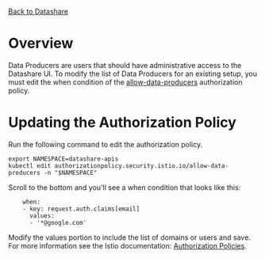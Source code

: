 [Back to Datashare](./README.md)

# Overview
Data Producers are users that should have administrative access to the Datashare UI. To modify the list of Data Producers for an existing setup, you must edit the when condition of the [allow-data-producers](./api/v1alpha/istio-manifests/1.4/authz/allow-data-producers-policy.yaml) authorization policy.

# Updating the Authorization Policy
Run the following command to edit the authorization policy.

```
export NAMESPACE=datashare-apis
kubectl edit authorizationpolicy.security.istio.io/allow-data-producers -n "$NAMESPACE"
```

Scroll to the bottom and you'll see a when condition that looks like this:

```
    when:
    - key: request.auth.claims[email]
      values:
      - '*@google.com'
```

Modify the values portion to include the list of domains or users and save. For more information see the Istio documentation: [Authorization Policies](https://istio.io/v1.4/docs/reference/config/security/authorization-policy/).